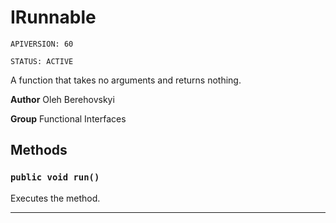 # IRunnable

`APIVERSION: 60`

`STATUS: ACTIVE`

A function that takes no arguments and returns nothing.


**Author** Oleh Berehovskyi


**Group** Functional Interfaces

## Methods
### `public void run()`

Executes the method.

---
